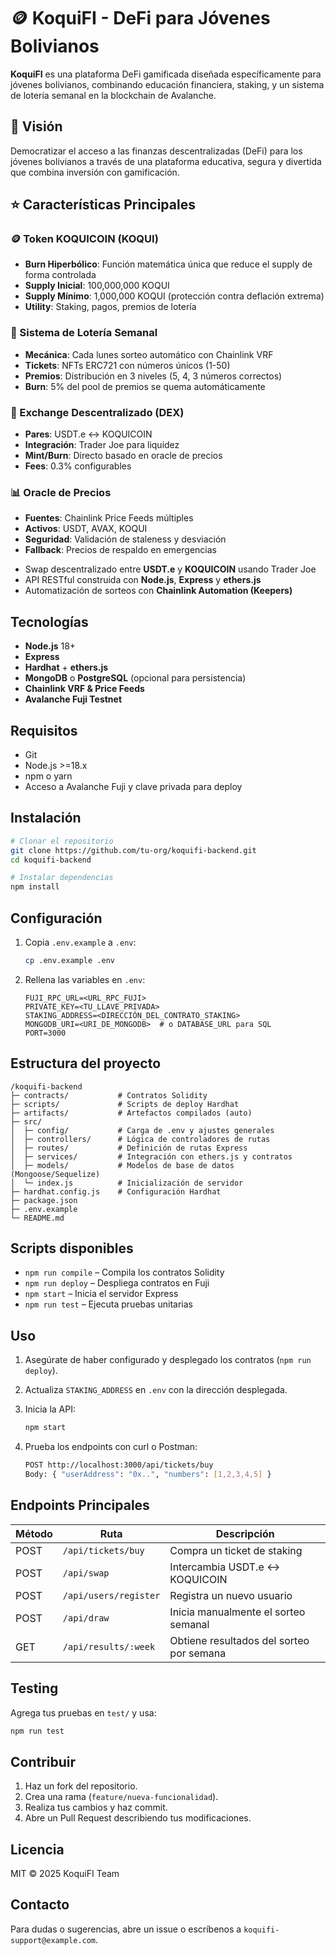 # 🪙 KoquiFI - DeFi para Jóvenes Bolivianos

**KoquiFI** es una plataforma DeFi gamificada diseñada específicamente para jóvenes bolivianos, combinando educación financiera, staking, y un sistema de lotería semanal en la blockchain de Avalanche.

## 🎯 Visión

Democratizar el acceso a las finanzas descentralizadas (DeFi) para los jóvenes bolivianos a través de una plataforma educativa, segura y divertida que combina inversión con gamificación.

## ⭐ Características Principales

### 🪙 Token KOQUICOIN (KOQUI)
- **Burn Hiperbólico**: Función matemática única que reduce el supply de forma controlada
- **Supply Inicial**: 100,000,000 KOQUI
- **Supply Mínimo**: 1,000,000 KOQUI (protección contra deflación extrema)
- **Utility**: Staking, pagos, premios de lotería

### 🎰 Sistema de Lotería Semanal
- **Mecánica**: Cada lunes sorteo automático con Chainlink VRF
- **Tickets**: NFTs ERC721 con números únicos (1-50)
- **Premios**: Distribución en 3 niveles (5, 4, 3 números correctos)
- **Burn**: 5% del pool de premios se quema automáticamente

### 💱 Exchange Descentralizado (DEX)
- **Pares**: USDT.e ↔ KOQUICOIN
- **Integración**: Trader Joe para liquidez
- **Mint/Burn**: Directo basado en oracle de precios
- **Fees**: 0.3% configurables

### 📊 Oracle de Precios
- **Fuentes**: Chainlink Price Feeds múltiples
- **Activos**: USDT, AVAX, KOQUI
- **Seguridad**: Validación de staleness y desviación
- **Fallback**: Precios de respaldo en emergencias
* Swap descentralizado entre **USDT.e** y **KOQUICOIN** usando Trader Joe
* API RESTful construida con **Node.js**, **Express** y **ethers.js**
* Automatización de sorteos con **Chainlink Automation (Keepers)**

## Tecnologías

* **Node.js** 18+
* **Express**
* **Hardhat** + **ethers.js**
* **MongoDB** o **PostgreSQL** (opcional para persistencia)
* **Chainlink VRF & Price Feeds**
* **Avalanche Fuji Testnet**

## Requisitos

* Git
* Node.js >=18.x
* npm o yarn
* Acceso a Avalanche Fuji y clave privada para deploy

## Instalación

```bash
# Clonar el repositorio
git clone https://github.com/tu-org/koquifi-backend.git
cd koquifi-backend

# Instalar dependencias
npm install
```

## Configuración

1. Copia `.env.example` a `.env`:

   ```bash
   cp .env.example .env
   ```
2. Rellena las variables en `.env`:

   ```dotenv
   FUJI_RPC_URL=<URL_RPC_FUJI>
   PRIVATE_KEY=<TU_LLAVE_PRIVADA>
   STAKING_ADDRESS=<DIRECCIÓN_DEL_CONTRATO_STAKING>
   MONGODB_URI=<URI_DE_MONGODB>  # o DATABASE_URL para SQL
   PORT=3000
   ```

## Estructura del proyecto

```
/koquifi-backend
├─ contracts/           # Contratos Solidity
├─ scripts/             # Scripts de deploy Hardhat
├─ artifacts/           # Artefactos compilados (auto)
├─ src/
│  ├─ config/           # Carga de .env y ajustes generales
│  ├─ controllers/      # Lógica de controladores de rutas
│  ├─ routes/           # Definición de rutas Express
│  ├─ services/         # Integración con ethers.js y contratos
│  ├─ models/           # Modelos de base de datos (Mongoose/Sequelize)
│  └─ index.js          # Inicialización de servidor
├─ hardhat.config.js    # Configuración Hardhat
├─ package.json
├─ .env.example
└─ README.md
```

## Scripts disponibles

* `npm run compile`  – Compila los contratos Solidity
* `npm run deploy`   – Despliega contratos en Fuji
* `npm start`        – Inicia el servidor Express
* `npm run test`     – Ejecuta pruebas unitarias

## Uso

1. Asegúrate de haber configurado y desplegado los contratos (`npm run deploy`).
2. Actualiza `STAKING_ADDRESS` en `.env` con la dirección desplegada.
3. Inicia la API:

   ```bash
   npm start
   ```
4. Prueba los endpoints con curl o Postman:

   ```bash
   POST http://localhost:3000/api/tickets/buy
   Body: { "userAddress": "0x..", "numbers": [1,2,3,4,5] }
   ```

## Endpoints Principales

| Método | Ruta                  | Descripción                              |
| ------ | --------------------- | ---------------------------------------- |
| POST   | `/api/tickets/buy`    | Compra un ticket de staking              |
| POST   | `/api/swap`           | Intercambia USDT.e ↔ KOQUICOIN            |
| POST   | `/api/users/register` | Registra un nuevo usuario                |
| POST   | `/api/draw`           | Inicia manualmente el sorteo semanal     |
| GET    | `/api/results/:week`  | Obtiene resultados del sorteo por semana |

## Testing

Agrega tus pruebas en `test/` y usa:

```bash
npm run test
```

## Contribuir

1. Haz un fork del repositorio.
2. Crea una rama (`feature/nueva-funcionalidad`).
3. Realiza tus cambios y haz commit.
4. Abre un Pull Request describiendo tus modificaciones.

## Licencia

MIT © 2025 KoquiFI Team

## Contacto

Para dudas o sugerencias, abre un issue o escríbenos a `koquifi-support@example.com`.
